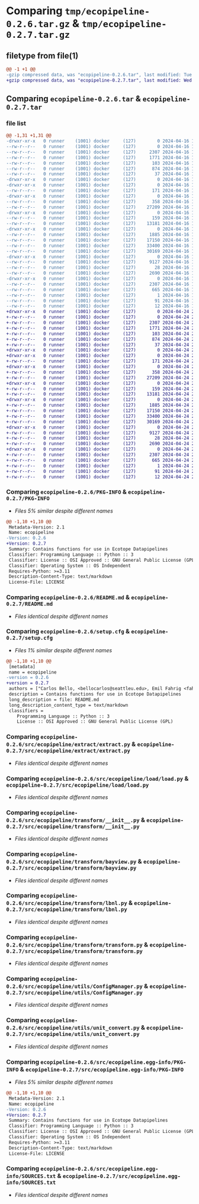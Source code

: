 # Comparing `tmp/ecopipeline-0.2.6.tar.gz` & `tmp/ecopipeline-0.2.7.tar.gz`

## filetype from file(1)

```diff
@@ -1 +1 @@
-gzip compressed data, was "ecopipeline-0.2.6.tar", last modified: Tue Apr 16 19:11:14 2024, max compression
+gzip compressed data, was "ecopipeline-0.2.7.tar", last modified: Wed Apr 24 22:27:53 2024, max compression
```

## Comparing `ecopipeline-0.2.6.tar` & `ecopipeline-0.2.7.tar`

### file list

```diff
@@ -1,31 +1,31 @@
-drwxr-xr-x   0 runner    (1001) docker     (127)        0 2024-04-16 19:11:14.155156 ecopipeline-0.2.6/
--rw-r--r--   0 runner    (1001) docker     (127)        0 2024-04-16 19:10:43.000000 ecopipeline-0.2.6/LICENSE
--rw-r--r--   0 runner    (1001) docker     (127)     2307 2024-04-16 19:11:14.155156 ecopipeline-0.2.6/PKG-INFO
--rw-r--r--   0 runner    (1001) docker     (127)     1771 2024-04-16 19:10:43.000000 ecopipeline-0.2.6/README.md
--rw-r--r--   0 runner    (1001) docker     (127)      103 2024-04-16 19:10:43.000000 ecopipeline-0.2.6/pyproject.toml
--rw-r--r--   0 runner    (1001) docker     (127)      874 2024-04-16 19:11:14.155156 ecopipeline-0.2.6/setup.cfg
--rw-r--r--   0 runner    (1001) docker     (127)       37 2024-04-16 19:10:43.000000 ecopipeline-0.2.6/setup.py
-drwxr-xr-x   0 runner    (1001) docker     (127)        0 2024-04-16 19:11:14.151156 ecopipeline-0.2.6/src/
-drwxr-xr-x   0 runner    (1001) docker     (127)        0 2024-04-16 19:11:14.151156 ecopipeline-0.2.6/src/ecopipeline/
--rw-r--r--   0 runner    (1001) docker     (127)      171 2024-04-16 19:10:43.000000 ecopipeline-0.2.6/src/ecopipeline/__init__.py
-drwxr-xr-x   0 runner    (1001) docker     (127)        0 2024-04-16 19:11:14.151156 ecopipeline-0.2.6/src/ecopipeline/extract/
--rw-r--r--   0 runner    (1001) docker     (127)      358 2024-04-16 19:10:43.000000 ecopipeline-0.2.6/src/ecopipeline/extract/__init__.py
--rw-r--r--   0 runner    (1001) docker     (127)    27209 2024-04-16 19:10:43.000000 ecopipeline-0.2.6/src/ecopipeline/extract/extract.py
-drwxr-xr-x   0 runner    (1001) docker     (127)        0 2024-04-16 19:11:14.151156 ecopipeline-0.2.6/src/ecopipeline/load/
--rw-r--r--   0 runner    (1001) docker     (127)      159 2024-04-16 19:10:43.000000 ecopipeline-0.2.6/src/ecopipeline/load/__init__.py
--rw-r--r--   0 runner    (1001) docker     (127)    13181 2024-04-16 19:10:43.000000 ecopipeline-0.2.6/src/ecopipeline/load/load.py
-drwxr-xr-x   0 runner    (1001) docker     (127)        0 2024-04-16 19:11:14.155156 ecopipeline-0.2.6/src/ecopipeline/transform/
--rw-r--r--   0 runner    (1001) docker     (127)     1885 2024-04-16 19:10:43.000000 ecopipeline-0.2.6/src/ecopipeline/transform/__init__.py
--rw-r--r--   0 runner    (1001) docker     (127)    17150 2024-04-16 19:10:43.000000 ecopipeline-0.2.6/src/ecopipeline/transform/bayview.py
--rw-r--r--   0 runner    (1001) docker     (127)    33400 2024-04-16 19:10:43.000000 ecopipeline-0.2.6/src/ecopipeline/transform/lbnl.py
--rw-r--r--   0 runner    (1001) docker     (127)    30169 2024-04-16 19:10:43.000000 ecopipeline-0.2.6/src/ecopipeline/transform/transform.py
-drwxr-xr-x   0 runner    (1001) docker     (127)        0 2024-04-16 19:11:14.155156 ecopipeline-0.2.6/src/ecopipeline/utils/
--rw-r--r--   0 runner    (1001) docker     (127)     9127 2024-04-16 19:10:43.000000 ecopipeline-0.2.6/src/ecopipeline/utils/ConfigManager.py
--rw-r--r--   0 runner    (1001) docker     (127)       28 2024-04-16 19:10:43.000000 ecopipeline-0.2.6/src/ecopipeline/utils/__init__.py
--rw-r--r--   0 runner    (1001) docker     (127)     2690 2024-04-16 19:10:43.000000 ecopipeline-0.2.6/src/ecopipeline/utils/unit_convert.py
-drwxr-xr-x   0 runner    (1001) docker     (127)        0 2024-04-16 19:11:14.155156 ecopipeline-0.2.6/src/ecopipeline.egg-info/
--rw-r--r--   0 runner    (1001) docker     (127)     2307 2024-04-16 19:11:14.000000 ecopipeline-0.2.6/src/ecopipeline.egg-info/PKG-INFO
--rw-r--r--   0 runner    (1001) docker     (127)      665 2024-04-16 19:11:14.000000 ecopipeline-0.2.6/src/ecopipeline.egg-info/SOURCES.txt
--rw-r--r--   0 runner    (1001) docker     (127)        1 2024-04-16 19:11:14.000000 ecopipeline-0.2.6/src/ecopipeline.egg-info/dependency_links.txt
--rw-r--r--   0 runner    (1001) docker     (127)       91 2024-04-16 19:11:14.000000 ecopipeline-0.2.6/src/ecopipeline.egg-info/requires.txt
--rw-r--r--   0 runner    (1001) docker     (127)       12 2024-04-16 19:11:14.000000 ecopipeline-0.2.6/src/ecopipeline.egg-info/top_level.txt
+drwxr-xr-x   0 runner    (1001) docker     (127)        0 2024-04-24 22:27:53.378985 ecopipeline-0.2.7/
+-rw-r--r--   0 runner    (1001) docker     (127)        0 2024-04-24 22:27:22.000000 ecopipeline-0.2.7/LICENSE
+-rw-r--r--   0 runner    (1001) docker     (127)     2307 2024-04-24 22:27:53.378985 ecopipeline-0.2.7/PKG-INFO
+-rw-r--r--   0 runner    (1001) docker     (127)     1771 2024-04-24 22:27:22.000000 ecopipeline-0.2.7/README.md
+-rw-r--r--   0 runner    (1001) docker     (127)      103 2024-04-24 22:27:22.000000 ecopipeline-0.2.7/pyproject.toml
+-rw-r--r--   0 runner    (1001) docker     (127)      874 2024-04-24 22:27:53.378985 ecopipeline-0.2.7/setup.cfg
+-rw-r--r--   0 runner    (1001) docker     (127)       37 2024-04-24 22:27:22.000000 ecopipeline-0.2.7/setup.py
+drwxr-xr-x   0 runner    (1001) docker     (127)        0 2024-04-24 22:27:53.374985 ecopipeline-0.2.7/src/
+drwxr-xr-x   0 runner    (1001) docker     (127)        0 2024-04-24 22:27:53.374985 ecopipeline-0.2.7/src/ecopipeline/
+-rw-r--r--   0 runner    (1001) docker     (127)      171 2024-04-24 22:27:22.000000 ecopipeline-0.2.7/src/ecopipeline/__init__.py
+drwxr-xr-x   0 runner    (1001) docker     (127)        0 2024-04-24 22:27:53.374985 ecopipeline-0.2.7/src/ecopipeline/extract/
+-rw-r--r--   0 runner    (1001) docker     (127)      358 2024-04-24 22:27:22.000000 ecopipeline-0.2.7/src/ecopipeline/extract/__init__.py
+-rw-r--r--   0 runner    (1001) docker     (127)    27209 2024-04-24 22:27:22.000000 ecopipeline-0.2.7/src/ecopipeline/extract/extract.py
+drwxr-xr-x   0 runner    (1001) docker     (127)        0 2024-04-24 22:27:53.374985 ecopipeline-0.2.7/src/ecopipeline/load/
+-rw-r--r--   0 runner    (1001) docker     (127)      159 2024-04-24 22:27:22.000000 ecopipeline-0.2.7/src/ecopipeline/load/__init__.py
+-rw-r--r--   0 runner    (1001) docker     (127)    13181 2024-04-24 22:27:22.000000 ecopipeline-0.2.7/src/ecopipeline/load/load.py
+drwxr-xr-x   0 runner    (1001) docker     (127)        0 2024-04-24 22:27:53.378985 ecopipeline-0.2.7/src/ecopipeline/transform/
+-rw-r--r--   0 runner    (1001) docker     (127)     1885 2024-04-24 22:27:22.000000 ecopipeline-0.2.7/src/ecopipeline/transform/__init__.py
+-rw-r--r--   0 runner    (1001) docker     (127)    17150 2024-04-24 22:27:22.000000 ecopipeline-0.2.7/src/ecopipeline/transform/bayview.py
+-rw-r--r--   0 runner    (1001) docker     (127)    33400 2024-04-24 22:27:22.000000 ecopipeline-0.2.7/src/ecopipeline/transform/lbnl.py
+-rw-r--r--   0 runner    (1001) docker     (127)    30169 2024-04-24 22:27:22.000000 ecopipeline-0.2.7/src/ecopipeline/transform/transform.py
+drwxr-xr-x   0 runner    (1001) docker     (127)        0 2024-04-24 22:27:53.378985 ecopipeline-0.2.7/src/ecopipeline/utils/
+-rw-r--r--   0 runner    (1001) docker     (127)     9127 2024-04-24 22:27:22.000000 ecopipeline-0.2.7/src/ecopipeline/utils/ConfigManager.py
+-rw-r--r--   0 runner    (1001) docker     (127)       28 2024-04-24 22:27:22.000000 ecopipeline-0.2.7/src/ecopipeline/utils/__init__.py
+-rw-r--r--   0 runner    (1001) docker     (127)     2690 2024-04-24 22:27:22.000000 ecopipeline-0.2.7/src/ecopipeline/utils/unit_convert.py
+drwxr-xr-x   0 runner    (1001) docker     (127)        0 2024-04-24 22:27:53.378985 ecopipeline-0.2.7/src/ecopipeline.egg-info/
+-rw-r--r--   0 runner    (1001) docker     (127)     2307 2024-04-24 22:27:53.000000 ecopipeline-0.2.7/src/ecopipeline.egg-info/PKG-INFO
+-rw-r--r--   0 runner    (1001) docker     (127)      665 2024-04-24 22:27:53.000000 ecopipeline-0.2.7/src/ecopipeline.egg-info/SOURCES.txt
+-rw-r--r--   0 runner    (1001) docker     (127)        1 2024-04-24 22:27:53.000000 ecopipeline-0.2.7/src/ecopipeline.egg-info/dependency_links.txt
+-rw-r--r--   0 runner    (1001) docker     (127)       91 2024-04-24 22:27:53.000000 ecopipeline-0.2.7/src/ecopipeline.egg-info/requires.txt
+-rw-r--r--   0 runner    (1001) docker     (127)       12 2024-04-24 22:27:53.000000 ecopipeline-0.2.7/src/ecopipeline.egg-info/top_level.txt
```

### Comparing `ecopipeline-0.2.6/PKG-INFO` & `ecopipeline-0.2.7/PKG-INFO`

 * *Files 5% similar despite different names*

```diff
@@ -1,10 +1,10 @@
 Metadata-Version: 2.1
 Name: ecopipeline
-Version: 0.2.6
+Version: 0.2.7
 Summary: Contains functions for use in Ecotope Datapipelines
 Classifier: Programming Language :: Python :: 3
 Classifier: License :: OSI Approved :: GNU General Public License (GPL)
 Classifier: Operating System :: OS Independent
 Requires-Python: >=3.11
 Description-Content-Type: text/markdown
 License-File: LICENSE
```

### Comparing `ecopipeline-0.2.6/README.md` & `ecopipeline-0.2.7/README.md`

 * *Files identical despite different names*

### Comparing `ecopipeline-0.2.6/setup.cfg` & `ecopipeline-0.2.7/setup.cfg`

 * *Files 1% similar despite different names*

```diff
@@ -1,10 +1,10 @@
 [metadata]
 name = ecopipeline
-version = 0.2.6
+version = 0.2.7
 authors = ["Carlos Bello, <bellocarlos@seattleu.edu>, Emil Fahrig <fahrigemil@seattleu.edu>, Casey Mang <cmang@seattleu.edu>, Julian Harris <harrisjulian@seattleu.edu>, Roger Tram <rtram@seattleu.edu>, Nolan Price <nolan@ecotope.com>"]
 description = Contains functions for use in Ecotope Datapipelines
 long_description = file: README.md
 long_description_content_type = text/markdown
 classifiers = 
 	Programming Language :: Python :: 3
 	License :: OSI Approved :: GNU General Public License (GPL)
```

### Comparing `ecopipeline-0.2.6/src/ecopipeline/extract/extract.py` & `ecopipeline-0.2.7/src/ecopipeline/extract/extract.py`

 * *Files identical despite different names*

### Comparing `ecopipeline-0.2.6/src/ecopipeline/load/load.py` & `ecopipeline-0.2.7/src/ecopipeline/load/load.py`

 * *Files identical despite different names*

### Comparing `ecopipeline-0.2.6/src/ecopipeline/transform/__init__.py` & `ecopipeline-0.2.7/src/ecopipeline/transform/__init__.py`

 * *Files identical despite different names*

### Comparing `ecopipeline-0.2.6/src/ecopipeline/transform/bayview.py` & `ecopipeline-0.2.7/src/ecopipeline/transform/bayview.py`

 * *Files identical despite different names*

### Comparing `ecopipeline-0.2.6/src/ecopipeline/transform/lbnl.py` & `ecopipeline-0.2.7/src/ecopipeline/transform/lbnl.py`

 * *Files identical despite different names*

### Comparing `ecopipeline-0.2.6/src/ecopipeline/transform/transform.py` & `ecopipeline-0.2.7/src/ecopipeline/transform/transform.py`

 * *Files identical despite different names*

### Comparing `ecopipeline-0.2.6/src/ecopipeline/utils/ConfigManager.py` & `ecopipeline-0.2.7/src/ecopipeline/utils/ConfigManager.py`

 * *Files identical despite different names*

### Comparing `ecopipeline-0.2.6/src/ecopipeline/utils/unit_convert.py` & `ecopipeline-0.2.7/src/ecopipeline/utils/unit_convert.py`

 * *Files identical despite different names*

### Comparing `ecopipeline-0.2.6/src/ecopipeline.egg-info/PKG-INFO` & `ecopipeline-0.2.7/src/ecopipeline.egg-info/PKG-INFO`

 * *Files 5% similar despite different names*

```diff
@@ -1,10 +1,10 @@
 Metadata-Version: 2.1
 Name: ecopipeline
-Version: 0.2.6
+Version: 0.2.7
 Summary: Contains functions for use in Ecotope Datapipelines
 Classifier: Programming Language :: Python :: 3
 Classifier: License :: OSI Approved :: GNU General Public License (GPL)
 Classifier: Operating System :: OS Independent
 Requires-Python: >=3.11
 Description-Content-Type: text/markdown
 License-File: LICENSE
```

### Comparing `ecopipeline-0.2.6/src/ecopipeline.egg-info/SOURCES.txt` & `ecopipeline-0.2.7/src/ecopipeline.egg-info/SOURCES.txt`

 * *Files identical despite different names*

